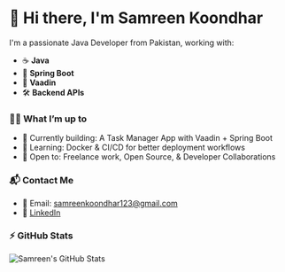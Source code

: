 # 👋 Hi there, I'm Samreen Koondhar

I'm a passionate Java Developer from Pakistan, working with:
- ☕ **Java**
- 🚀 **Spring Boot**
- 🎨 **Vaadin**
- 🛠️ **Backend APIs**

### 👩‍💻 What I’m up to
- 🔭 Currently building: A Task Manager App with Vaadin + Spring Boot  
- 🌱 Learning: Docker & CI/CD for better deployment workflows  
- 🤝 Open to: Freelance work, Open Source, & Developer Collaborations  

### 📬 Contact Me
- 📧 Email: samreenkoondhar123@gmail.com  
- 💼 [LinkedIn](https://www.linkedin.com/in/samreen-koondhar-4636b1301/)  

### ⚡ GitHub Stats
![Samreen's GitHub Stats](https://github-readme-stats.vercel.app/api?username=samreenkoondhar&show_icons=true&theme=tokyonight)


